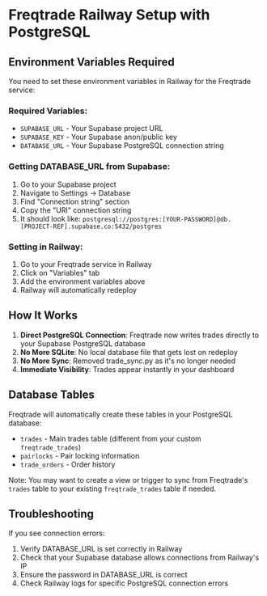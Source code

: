 # Freqtrade Railway Setup with PostgreSQL

## Environment Variables Required

You need to set these environment variables in Railway for the Freqtrade service:

### Required Variables:
- `SUPABASE_URL` - Your Supabase project URL
- `SUPABASE_KEY` - Your Supabase anon/public key  
- `DATABASE_URL` - Your Supabase PostgreSQL connection string

### Getting DATABASE_URL from Supabase:
1. Go to your Supabase project
2. Navigate to Settings → Database
3. Find "Connection string" section
4. Copy the "URI" connection string
5. It should look like: `postgresql://postgres:[YOUR-PASSWORD]@db.[PROJECT-REF].supabase.co:5432/postgres`

### Setting in Railway:
1. Go to your Freqtrade service in Railway
2. Click on "Variables" tab
3. Add the environment variables above
4. Railway will automatically redeploy

## How It Works

1. **Direct PostgreSQL Connection**: Freqtrade now writes trades directly to your Supabase PostgreSQL database
2. **No More SQLite**: No local database file that gets lost on redeploy
3. **No More Sync**: Removed trade_sync.py as it's no longer needed
4. **Immediate Visibility**: Trades appear instantly in your dashboard

## Database Tables

Freqtrade will automatically create these tables in your PostgreSQL database:
- `trades` - Main trades table (different from your custom `freqtrade_trades`)
- `pairlocks` - Pair locking information
- `trade_orders` - Order history

Note: You may want to create a view or trigger to sync from Freqtrade's `trades` table to your existing `freqtrade_trades` table if needed.

## Troubleshooting

If you see connection errors:
1. Verify DATABASE_URL is set correctly in Railway
2. Check that your Supabase database allows connections from Railway's IP
3. Ensure the password in DATABASE_URL is correct
4. Check Railway logs for specific PostgreSQL connection errors
